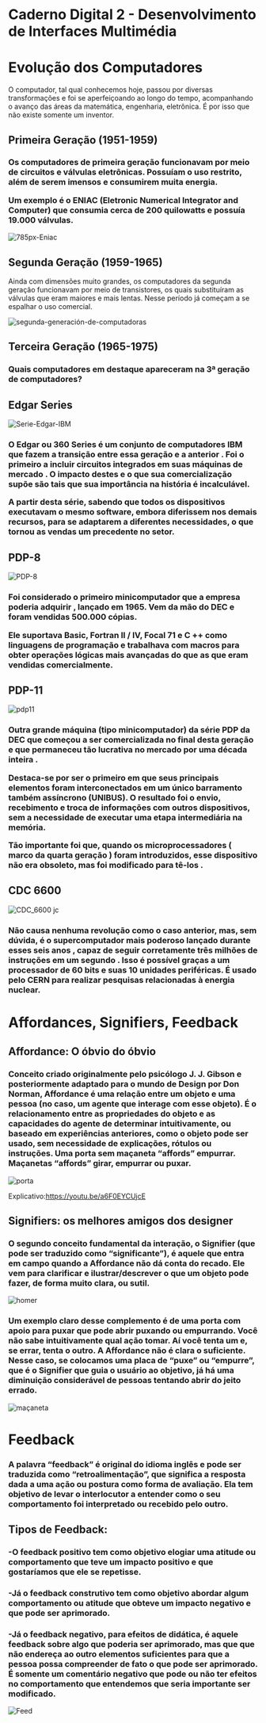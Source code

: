 # Caderno Digital 2 - Desenvolvimento de Interfaces Multimédia

<h1> Evolução dos Computadores </h1>

O computador, tal qual conhecemos hoje, passou por diversas transformações e foi se aperfeiçoando ao longo do tempo, acompanhando o avanço das áreas da matemática, engenharia, eletrônica. É por isso que não existe somente um inventor.


<h2> Primeira Geração (1951-1959) </h2>

<h3>Os computadores de primeira geração funcionavam por meio de circuitos e válvulas eletrônicas. Possuíam o uso restrito, além de serem imensos e consumirem muita energia.

Um exemplo é o ENIAC (Eletronic Numerical Integrator and Computer) que consumia cerca de 200 quilowatts e possuía 19.000 válvulas. </h3>

![785px-Eniac](https://user-images.githubusercontent.com/75439043/197504668-3f781b61-87fd-48b1-8798-77488d8df1cc.jpeg)



<h2> Segunda Geração (1959-1965)</h2>

Ainda com dimensões muito grandes, os computadores da segunda geração funcionavam por meio de transistores, os quais substituíram as válvulas que eram maiores e mais lentas. Nesse período já começam a se espalhar o uso comercial.

![segunda-generación-de-computadoras](https://user-images.githubusercontent.com/75439043/197504865-a7430e27-cbbf-4089-a69b-76aac175243d.jpeg)


<h2>Terceira Geração (1965-1975) </h2>


<h3>Quais computadores em destaque apareceram na 3ª geração de computadores?</h3>

<h2>Edgar Series</h2>

![Serie-Edgar-IBM](https://user-images.githubusercontent.com/75439043/197507800-fbb4ef38-c57f-472d-b43d-2feb48a9b6ca.jpeg)

<h3>O Edgar ou 360 Series é um conjunto de computadores IBM que fazem a transição entre essa geração e a anterior . Foi o primeiro a incluir circuitos integrados em suas máquinas de mercado . O impacto destes e o que sua comercialização supõe são tais que sua importância na história é incalculável.

A partir desta série, sabendo que todos os dispositivos executavam o mesmo software, embora diferissem nos demais recursos, para se adaptarem a diferentes necessidades, o que tornou as vendas um precedente no setor.
</h3>


<h2>PDP-8</h2>

![PDP-8](https://user-images.githubusercontent.com/75439043/197507948-3ca66fc7-8154-49b9-ad4c-bc7fceee62d4.jpeg)

<h3>Foi considerado o primeiro minicomputador que a empresa poderia adquirir , lançado em 1965. Vem da mão do DEC e foram vendidas 500.000 cópias.

Ele suportava Basic, Fortran II / IV, Focal 71 e C ++ como linguagens de programação e trabalhava com macros para obter operações lógicas mais avançadas do que as que eram vendidas comercialmente.
</h3>
<h2>PDP-11</h2>

![pdp11](https://user-images.githubusercontent.com/75439043/197508192-472a6360-cb60-4059-844f-5a0c08b25479.jpeg)
<h3>
Outra grande máquina (tipo minicomputador) da série PDP da DEC que começou a ser comercializada no final desta geração e que permaneceu tão lucrativa no mercado por uma década inteira .

Destaca-se por ser o primeiro em que seus principais elementos foram interconectados em um único barramento também assíncrono (UNIBUS). O resultado foi o envio, recebimento e troca de informações com outros dispositivos, sem a necessidade de executar uma etapa intermediária na memória.

Tão importante foi que, quando os microprocessadores ( marco da quarta geração ) foram introduzidos, esse dispositivo não era obsoleto, mas foi modificado para tê-los .
</h3>
<h2>CDC 6600</h2>

![CDC_6600 jc](https://user-images.githubusercontent.com/75439043/197508402-6a8053b8-66a9-4303-b3cc-6ea12f4e0941.jpeg)

<h3>Não causa nenhuma revolução como o caso anterior, mas, sem dúvida, é o supercomputador mais poderoso lançado durante esses seis anos , capaz de seguir corretamente três milhões de instruções em um segundo . Isso é possível graças a um processador de 60 bits e suas 10 unidades periféricas. É usado pelo CERN para realizar pesquisas relacionadas à energia nuclear.
</h3>

<h1>Affordances, Signifiers, Feedback</h1>

<h2>Affordance: O óbvio do óbvio</h2>

<h3>Conceito criado originalmente pelo psicólogo J. J. Gibson e posteriormente adaptado para o mundo de Design por Don Norman, Affordance é uma relação entre um objeto e uma pessoa (no caso, um agente que interage com esse objeto). É o relacionamento entre as propriedades do objeto e as capacidades do agente de determinar intuitivamente, ou baseado em experiências anteriores, como o objeto pode ser usado, sem necessidade de explicações, rótulos ou instruções.
 Uma porta sem maçaneta “affords” empurrar. Maçanetas “affords” girar, empurrar ou puxar.</h3>
  
![porta](https://user-images.githubusercontent.com/75439043/197513236-289847b8-f4e7-483a-81ca-f34b9d24fcc8.png)

Explicativo:https://youtu.be/a6F0EYCUjcE
<h2>Signifiers: os melhores amigos dos designer</h2>

<h3>O segundo conceito fundamental da interação, o Signifier (que pode ser traduzido como “significante”), é aquele que entra em campo quando a Affordance não dá conta do recado. Ele vem para clarificar e ilustrar/descrever o que um objeto pode fazer, de forma muito clara, ou sutil.
</h3>

![homer](https://user-images.githubusercontent.com/75439043/197512116-6ca73552-84c5-4650-8f35-6b48062365d5.gif)

<h3>
Um exemplo claro desse complemento é de uma porta com apoio para puxar que pode abrir puxando ou empurrando. Você não sabe intuitivamente qual ação tomar. Aí você tenta um e, se errar, tenta o outro. A Affordance não é clara o suficiente. Nesse caso, se colocamos uma placa de “puxe” ou “empurre”, que é o Signifier que guia o usuário ao objetivo, já há uma diminuição considerável de pessoas tentando abrir do jeito errado.
</h3>

![maçaneta](https://user-images.githubusercontent.com/75439043/197512301-43bbe4ba-2e98-4574-8c96-971109d1528d.jpeg)

<h1>Feedback</h1>

<h3>A palavra “feedback” é original do idioma inglês e pode ser traduzida como “retroalimentação”, que significa a resposta dada a uma ação ou postura como forma de avaliação. Ela tem objetivo de levar o interlocutor a entender como o seu comportamento foi interpretado ou recebido pelo outro.</h3>
<h2>Tipos de Feedback:</h2>

<h3>  -O feedback positivo tem como objetivo elogiar uma atitude ou comportamento que teve um impacto positivo e que gostaríamos que ele se repetisse. 
<h3>  -Já o feedback construtivo tem como objetivo abordar algum comportamento ou atitude que obteve um impacto negativo e que pode ser aprimorado. </h3>
<h3>  -Já o feedback negativo, para efeitos de didática, é aquele feedback sobre algo que poderia ser aprimorado, mas que que não endereça ao outro elementos suficientes para que a pessoa possa compreender de fato o que pode ser aprimorado. É somente um comentário negativo que pode ou não ter efeitos no comportamento que entendemos que seria importante ser modificado.</h3>

![Feed](https://user-images.githubusercontent.com/75439043/197513833-63c53265-c716-42a0-a2ad-ba2934fd34e7.jpeg)
